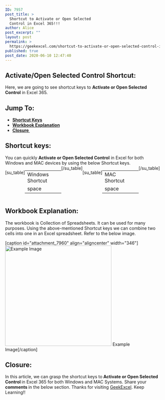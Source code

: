 ```yaml
---
ID: 7957
post_title: >
  Shortcut to Activate or Open Selected
  Control in Excel 365!!!
author: Alice
post_excerpt: ""
layout: post
permalink: >
  https://geekexcel.com/shortcut-to-activate-or-open-selected-control-in-excel-365/
published: true
post_date: 2020-06-10 12:47:40
---
```

<h2>Activate/Open Selected Control Shortcut:</h2>
Here, we are going to see shortcut keys to <strong>Activate or Open Selected Control</strong> in Excel 365.
<h2>Jump To:</h2>
<ul>
 	<li><strong><a href="#1">Shortcut Keys</a></strong></li>
 	<li><strong><a href="#2">Workbook Explanation</a></strong></li>
 	<li><strong><a href="#3">Closure </a></strong></li>
</ul>
<h2 id="1">Shortcut keys:</h2>
You can quickly <strong>Activate or Open Selected Control</strong> in Excel for both Windows and MAC devices by using the below Shortcut keys.
<div style="display: flex;">

[su_table]
<table>
<tbody>
<tr>
<td>Windows Shortcut</td>
</tr>
<tr>
<td style="display: flex;"><span class="key-flex"><span class="win-key"><span class="custom-span-key">space</span></span></span></td>
</tr>
</tbody>
</table>
[/su_table]

[su_table]
<table style="float: right;">
<tbody>
<tr>
<td>MAC Shortcut</td>
</tr>
<tr>
<td style="display: flex;"><span class="mac-key"><span class="custom-span-key">space</span></span></td>
</tr>
</tbody>
</table>
[/su_table]

</div>
<h2 id="2">Workbook Explanation:</h2>
The workbook is Collection of Spreadsheets. It can be used for many purposes. Using the above-mentioned Shortcut keys we can combine two cells into one in an Excel spreadsheet. Refer to the below image.

[caption id="attachment_7960" align="aligncenter" width="346"]<img class="size-full wp-image-7960" src="https://geekexcel.com/wp-content/uploads/2020/06/Screenshot_17.png" alt="Example Image " width="346" height="326" /> Example Image[/caption]
<h2 id="3">Closure:</h2>
In this article, we can grasp the shortcut keys to<strong> Activate or Open Selected Control </strong>in Excel 365 for both Windows and MAC Systems. Share your <strong>comments </strong>in the below section. Thanks for visiting <a href="https://geekexcel.com/">GeekExcel</a>. Keep Learning!!
